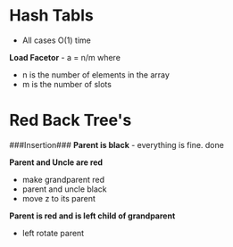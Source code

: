 Hash Tabls
==========
- All cases O(1) time

**Load Facetor** - a = n/m where
- n is the number of elements in the array
- m is the number of slots 

Red Back Tree's
===============
###Insertion###
**Parent is black** - everything is fine. done

**Parent and Uncle are red**
- make grandparent red
- parent and uncle black
- move z to its parent 

**Parent is red and is left child of grandparent**
- left rotate parent